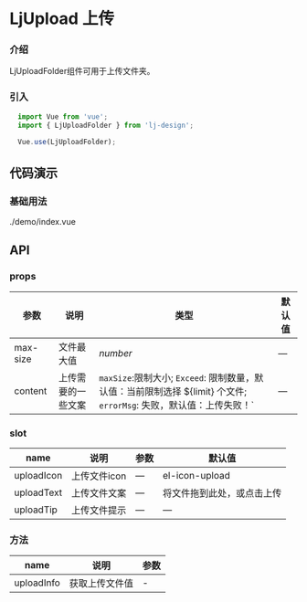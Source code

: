 # LjUpload 上传

### 介绍
LjUploadFolder组件可用于上传文件夹。
### 引入

```js
  import Vue from 'vue';
  import { LjUploadFolder } from 'lj-design';
  
  Vue.use(LjUploadFolder);
```

## 代码演示

### 基础用法

<demo-code>./demo/index.vue</demo-code>

## API

### props

| 参数 | 说明 | 类型 |  默认值 |
|------|------|-----|---------|
| max-size | 文件最大值 | _number_ | — |
| content | 上传需要的一些文案 |`maxSize`:限制大小; `Exceed`: 限制数量，默认值：当前限制选择 ${limit} 个文件; `errorMsg`: 失败，默认值：上传失败！` | — |

### slot

| name | 说明 | 参数 | 默认值
|------|------|-----|-----|
| uploadIcon | 上传文件icon | — | el-icon-upload |
| uploadText | 上传文件文案 | — | 将文件拖到此处，或点击上传 |
| uploadTip | 上传文件提示 | — | — |

### 方法

| name | 说明 | 参数 |
|------|------|-----|
| uploadInfo | 获取上传文件值 | - |